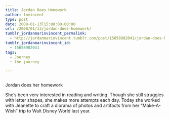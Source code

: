 ```yaml
---
title: Jordan Does Homework
author: lmvincent
type: post
date: 2008-01-13T15:08:00+00:00
url: /2008/01/13/jordan-does-homework/
tumblr_jordanmarinvincent_permalink:
  - http://jordanmarinvincent.tumblr.com/post/15658982041/jordan-does-homework
tumblr_jordanmarinvincent_id:
  - 15658982041
tags:
  - Journey
  - the journey

---
```

<a href="http://www.flickr.com/photos/larryvincent/2190124701/" title="Jordan Does Homework" target="_blank" rel="noopener"><img src="http://farm3.static.flickr.com/2122/2190124701_4b38b7b20e_m.jpg" alt="" /></a>

Jordan does her homework

She&rsquo;s been very interested in reading and writing. Though she still struggles with letter shapes, she makes more attempts each day. Today she worked with Jeanette to craft a diorama of photos and artifacts from her &ldquo;Make-A-Wish&rdquo; trip to Walt Disney World last year.

<div class="blogger-post-footer">
  <img loading="lazy" width="1" height="1" src="https://blogger.googleusercontent.com/tracker/9039099668816362935-1136707817915468932?l=jordansjourney2.blogspot.com" alt="" />
</div>